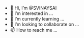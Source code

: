- 👋 Hi, I’m @SVINAYSAI
- 👀 I’m interested in ...
- 🌱 I’m currently learning ...
- 💞️ I’m looking to collaborate on ...
- 📫 How to reach me ...

<!---
SVINAYSAI/SVINAYSAI is a ✨ special ✨ repository because its `README.md` (this file) appears on your GitHub profile.
You can click the Preview link to take a look at your changes.
--->

